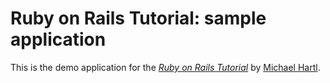 # Ruby on Rails Tutorial: sample application

This is the demo application for the
[*Ruby on Rails Tutorial*](http://railstutorial.org/)
by [Michael Hartl](http://michaelhartl.com/).
